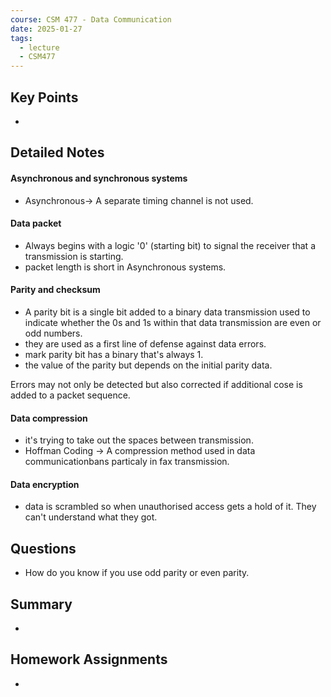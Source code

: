 ```yaml
---
course: CSM 477 - Data Communication
date: 2025-01-27
tags:
  - lecture
  - CSM477
---
```


## Key Points
- 

## Detailed Notes
#### Asynchronous and synchronous systems
- Asynchronous-> A separate timing channel is not used. 
#### Data packet
- Always begins with a logic '0' (starting bit) to signal the receiver that a transmission is starting.
- packet length is short in Asynchronous systems.
#### Parity and checksum
- A parity bit is a single bit added to a binary data transmission used to indicate whether the 0s and 1s within that data transmission are even or odd numbers.
- they are used as a first line of defense against data errors.
- mark parity bit has a binary that's always 1.
- the value of the parity but depends on the initial parity data.

Errors may not only be detected but also corrected if additional cose is added to a packet sequence. 

#### Data compression 
- it's trying to take out the spaces between transmission. 
- Hoffman Coding -> A compression method used in data communicationbans particaly in fax transmission.
#### Data encryption 
- data is scrambled so when unauthorised access gets a hold of it. They can't understand what they got.


## Questions
- How do you know if you use odd parity or even parity.

## Summary
- 

## Homework Assignments
-